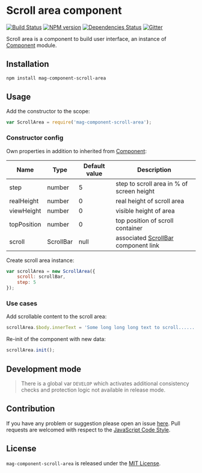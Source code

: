 Scroll area component
==============

[![Build Status](https://img.shields.io/travis/magsdk/component-scroll-area.svg?style=flat-square)](https://travis-ci.org/magsdk/component-scroll-area)
[![NPM version](https://img.shields.io/npm/v/mag-component-scroll-area.svg?style=flat-square)](https://www.npmjs.com/package/mag-component-scroll-area)
[![Dependencies Status](https://img.shields.io/david/spasdk/component-scroll-area.svg?style=flat-square)](https://david-dm.org/spasdk/component-scroll-area)
[![Gitter](https://img.shields.io/badge/gitter-join%20chat-blue.svg?style=flat-square)](https://gitter.im/DarkPark/spasdk)


Scroll area is a component to build user interface, an instance of [Component](https://github.com/spasdk/component) module.


## Installation ##

```bash
npm install mag-component-scroll-area
```


## Usage ##

Add the constructor to the scope:

```js
var ScrollArea = require('mag-component-scroll-area');
```

### Constructor config ###

Own properties in addition to inherited from [Component](https://github.com/spasdk/component#constructor-config):

 Name        | Type      | Default value | Description
-------------|-----------|---------------|-------------
 step        | number    | 5             | step to scroll area in % of screen height
 realHeight  | number    | 0             | real height of scroll area
 viewHeight  | number    | 0             | visible height of area
 topPosition | number    | 0             | top position of scroll container
 scroll      | ScrollBar | null          | associated [ScrollBar](https://github.com/stbsdk/component-scrollbar) component link       |

Create scroll area instance:

```js
var scrollArea = new ScrollArea({
    scroll: scrollBar,
    step: 5
});
```

### Use cases ###

Add scrollable content to the scroll area:

```js
scrollArea.$body.innerText = 'Some long long long text to scroll..........';
```

Re-init of the component with new data:

```js
scrollArea.init();
```


## Development mode ##

> There is a global var `DEVELOP` which activates additional consistency checks and protection logic not available in release mode.


## Contribution ##

If you have any problem or suggestion please open an issue [here](https://github.com/spasdk/component-scroll-area/issues).
Pull requests are welcomed with respect to the [JavaScript Code Style](https://github.com/DarkPark/jscs).


## License ##

`mag-component-scroll-area` is released under the [MIT License](license.md).
